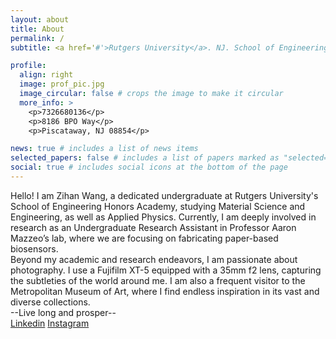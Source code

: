 ```yaml
---
layout: about
title: About
permalink: /
subtitle: <a href='#'>Rutgers University</a>. NJ. School of Engineering Honors Academy

profile:
  align: right
  image: prof_pic.jpg
  image_circular: false # crops the image to make it circular
  more_info: >
    <p>7326680136</p>
    <p>8186 BPO Way</p>
    <p>Piscataway, NJ 08854</p>

news: true # includes a list of news items
selected_papers: false # includes a list of papers marked as "selected={true}"
social: true # includes social icons at the bottom of the page
---
```


Hello! I am Zihan Wang, a dedicated undergraduate at Rutgers University's School of Engineering Honors Academy, studying Material Science and Engineering, as well as Applied Physics. Currently, I am deeply involved in research as an Undergraduate Research Assistant in Professor Aaron Mazzeo’s lab, where we are focusing on fabricating paper-based biosensors.  
Beyond my academic and research endeavors, I am passionate about photography. I use a Fujifilm XT-5 equipped with a 35mm f2 lens, capturing the subtleties of the world around me. I am also a frequent visitor to the Metropolitan Museum of Art, where I find endless inspiration in its vast and diverse collections.  
--Live long and prosper--  
[Linkedin](https://www.linkedin.com/in/zihanwang-james)
[Instagram](https://www.instagram.com/zihanw233)
